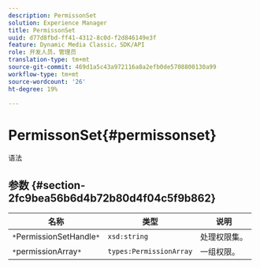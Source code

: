 ```yaml
---
description: PermissonSet
solution: Experience Manager
title: PermissonSet
uuid: d77d8fbd-ff41-4312-8c0d-f2d846149e3f
feature: Dynamic Media Classic，SDK/API
role: 开发人员，管理员
translation-type: tm+mt
source-git-commit: 469d1a5c43a972116a8a2efb0de5708800130a99
workflow-type: tm+mt
source-wordcount: '26'
ht-degree: 19%

---
```



# PermissonSet{#permissonset}

语法

## 参数 {#section-2fc9bea56b6d4b72b80d4f04c5f9b862}

| 名称 | 类型 | 说明 |
|---|---|---|
| `*`PermissionSetHandle`*` | `xsd:string` | 处理权限集。 |
| `*`permissionArray`*` | `types:PermissionArray` | 一组权限。 |

